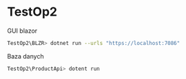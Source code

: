 # TestOp2


GUI blazor
```bash
TestOp2\BLZR> dotnet run --urls "https://localhost:7086"
```

Baza danych
```bash
TestOp2\ProductApi> dotent run
```
